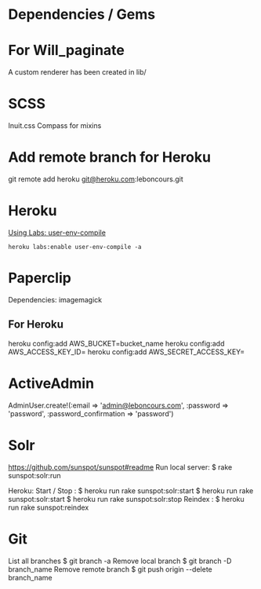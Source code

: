 # Dependencies / Gems

# For Will_paginate
A custom renderer has been created in lib/

# SCSS
Inuit.css
Compass for mixins

# Add remote branch for Heroku
git remote add heroku git@heroku.com:leboncours.git


# Heroku

[Using Labs: user-env-compile](https://devcenter.heroku.com/articles/labs-user-env-compile#use-case)

    heroku labs:enable user-env-compile -a

# Paperclip

Dependencies: imagemagick

## For Heroku

heroku config:add AWS_BUCKET=bucket_name
heroku config:add AWS_ACCESS_KEY_ID=
heroku config:add AWS_SECRET_ACCESS_KEY=

# ActiveAdmin
AdminUser.create!(:email => 'admin@leboncours.com', :password => 'password', :password_confirmation => 'password')

# Solr
https://github.com/sunspot/sunspot#readme
Run local server:
$ rake sunspot:solr:run

Heroku:
Start / Stop :
$ heroku run rake sunspot:solr:start
$ heroku run rake sunspot:solr:start
$ heroku run rake sunspot:solr:stop
Reindex :
$ heroku run rake sunspot:reindex


# Git
List all branches
$ git branch -a
Remove local branch
$ git branch -D branch_name
Remove remote branch
$ git push origin --delete branch_name
